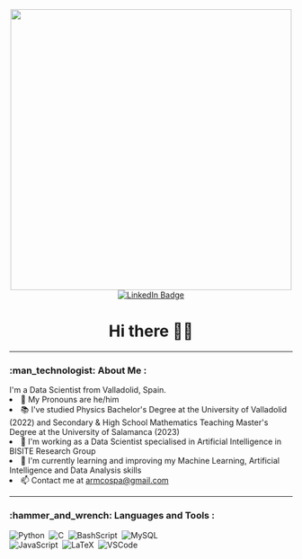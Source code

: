 <!---
- 👋 Hi, I’m @armcospa
- 👀 I’m interested in ...
- 🌱 I’m currently learning ...
- 💞️ I’m looking to collaborate on ...
- 📫 How to reach me ...
- 😄 Pronouns: ...
- ⚡ Fun fact: ...
--->

<!---
armcospa/armcospa is a ✨ special ✨ repository because its `README.md` (this file) appears on your GitHub profile.
You can click the Preview link to take a look at your changes.
--->

<div id="header" align="center">
  <img src="https://pa1.aminoapps.com/7063/97e176079904575bfc015c1c1f36fd0e0e1f1b3ar1-540-303_hq.gif" width="500"/>
  <div id="badges">
  <a href="https://www.https://www.linkedin.com/in/pablo-armenteros-521157282/">
    <img src="https://img.shields.io/badge/LinkedIn-blue?style=for-the-badge&logo=linkedin&logoColor=white" alt="LinkedIn Badge"/>
  </a>
  </div>
  <img src="https://komarev.com/ghpvc/?username=armcospa&style=flat-square&color=blue" alt=""/>
  <h1>Hi there 👋🤠</h1>
</div>
<hr/>
<h3>:man_technologist: About Me :</h3> I'm a Data Scientist from Valladolid, Spain.
<li>🤠 My Pronouns are he/him </li>
<li>📚 I've studied Physics Bachelor's Degree at the University of Valladolid (2022) and Secondary & High School Mathematics Teaching Master's Degree at the University of Salamanca (2023) </li>
<li>💼 I'm working as a Data Scientist specialised in Artificial Intelligence in BISITE Research Group </li>
<li>🌱 I'm currently learning and improving my Machine Learning, Artificial Intelligence and Data Analysis skills </li>
<li>📫 Contact me at <a href="mailto:armcospa@gmail.com">armcospa@gmail.com</a> </li>
<hr/>
<h3>:hammer_and_wrench: Languages and Tools :</h3>
<div>
  </a>
  <img src="https://img.shields.io/badge/python-3670A0?style=for-the-badge&logo=python&logoColor=ffdd54" title="Python" alt="Python"/>&nbsp;
  <img src="https://img.shields.io/badge/c-%2300599C.svg?style=for-the-badge&logo=c&logoColor=white" title="C" alt="C"/>&nbsp;
  <img src="https://img.shields.io/badge/shell_script-%23121011.svg?style=for-the-badge&logo=gnu-bash&logoColor=white" title="ShellScript" alt="BashScript"/>&nbsp;
  <img src="https://img.shields.io/badge/mysql-%2300f.svg?style=for-the-badge&logo=mysql&logoColor=white" title="MySQL" alt="MySQL"/>&nbsp;
  <br/>
  <img src="https://img.shields.io/badge/javascript-%23323330.svg?style=for-the-badge&logo=javascript&logoColor=%23F7DF1E" title="JavaScript" alt="JavaScript"/>&nbsp;
  <img src="https://img.shields.io/badge/latex-%23008080.svg?style=for-the-badge&logo=latex&logoColor=white" title="LaTeX" alt="LaTeX"/>&nbsp;
  <img src="https://img.shields.io/badge/Visual%20Studio%20Code-0078d7.svg?style=for-the-badge&logo=visual-studio-code&logoColor=white" title="VSCode" alt="VSCode"/>&nbsp;
  
</div>
